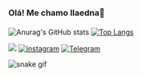 ### Olá! Me chamo Ilaedna👋
####
![Anurag's GitHub stats](https://github-readme-stats.vercel.app/api?username=ilaedna16&show_icons=true&theme=radical)
[![Top Langs](https://github-readme-stats.vercel.app/api/top-langs/?username=ilaedna16&hide_progress=true)](https://github.com/ilaedna16/github-readme-stats)

 <a href= "mailto:ilaedna.silva@alunos.uferssa.edu.br"><img src="https://img.shields.io/badge/Gmail-D14836?style=for-the-badge&logo=gmail&logoColor=white" target="_blank"></a>
[![instagram](https://img.shields.io/badge/Instagram-E4405F?style=for-the-badge&logo=instagram&logoColor=white)](https://www.instagram.com/ilaedna_16/)
[![Telegram](https://img.shields.io/badge/Telegram-2CA5E0?style=for-the-badge&logo=telegram&logoColor=white)](https://t.me/+5584999918295)

![snake gif](https://github.com/ilaedna16/ilaedna16/blob/output/github-contribution-grid-snake.svg) 
